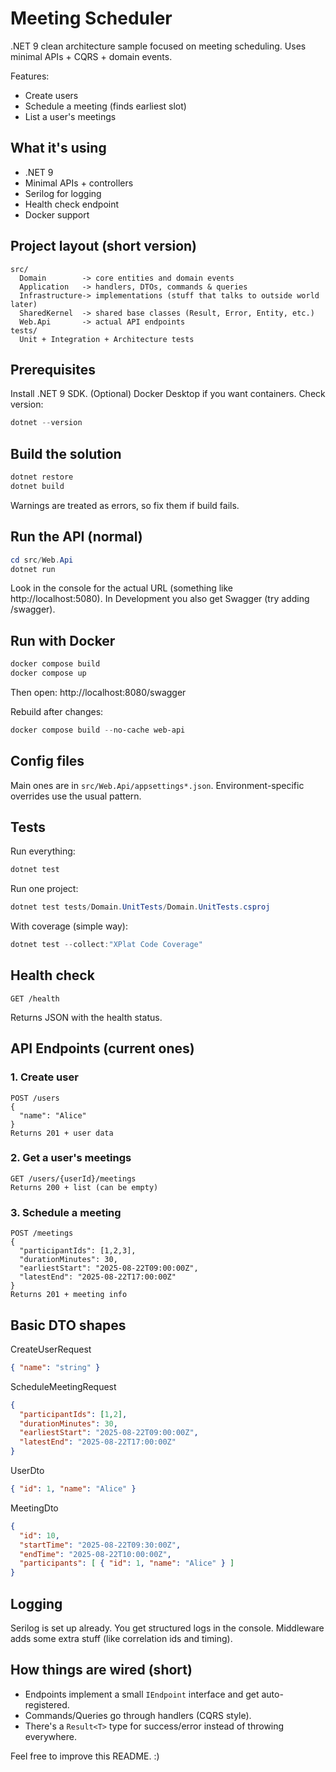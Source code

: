 # Meeting Scheduler

.NET 9 clean architecture sample focused on meeting scheduling. Uses minimal APIs + CQRS + domain events.

Features:
- Create users
- Schedule a meeting (finds earliest slot)
- List a user's meetings

## What it's using
- .NET 9
- Minimal APIs + controllers
- Serilog for logging
- Health check endpoint
- Docker support

## Project layout (short version)
```
src/
  Domain        -> core entities and domain events
  Application   -> handlers, DTOs, commands & queries
  Infrastructure-> implementations (stuff that talks to outside world later)
  SharedKernel  -> shared base classes (Result, Error, Entity, etc.)
  Web.Api       -> actual API endpoints
tests/
  Unit + Integration + Architecture tests
```

## Prerequisites
Install .NET 9 SDK. (Optional) Docker Desktop if you want containers.
Check version:
```powershell
dotnet --version
```

## Build the solution
```powershell
dotnet restore
dotnet build
```
Warnings are treated as errors, so fix them if build fails.

## Run the API (normal)
```powershell
cd src/Web.Api
dotnet run
```
Look in the console for the actual URL (something like http://localhost:5080). In Development you also get Swagger (try adding /swagger).

## Run with Docker
```powershell
docker compose build
docker compose up
```
Then open: http://localhost:8080/swagger

Rebuild after changes:
```powershell
docker compose build --no-cache web-api
```

## Config files
Main ones are in `src/Web.Api/appsettings*.json`. Environment-specific overrides use the usual pattern.

## Tests
Run everything:
```powershell
dotnet test
```
Run one project:
```powershell
dotnet test tests/Domain.UnitTests/Domain.UnitTests.csproj
```
With coverage (simple way):
```powershell
dotnet test --collect:"XPlat Code Coverage"
```

## Health check
```
GET /health
```
Returns JSON with the health status.

## API Endpoints (current ones)

### 1. Create user
```
POST /users
{
  "name": "Alice"
}
Returns 201 + user data
```

### 2. Get a user's meetings
```
GET /users/{userId}/meetings
Returns 200 + list (can be empty)
```

### 3. Schedule a meeting
```
POST /meetings
{
  "participantIds": [1,2,3],
  "durationMinutes": 30,
  "earliestStart": "2025-08-22T09:00:00Z",
  "latestEnd": "2025-08-22T17:00:00Z"
}
Returns 201 + meeting info
```

## Basic DTO shapes
CreateUserRequest
```json
{ "name": "string" }
```
ScheduleMeetingRequest
```json
{
  "participantIds": [1,2],
  "durationMinutes": 30,
  "earliestStart": "2025-08-22T09:00:00Z",
  "latestEnd": "2025-08-22T17:00:00Z"
}
```
UserDto
```json
{ "id": 1, "name": "Alice" }
```
MeetingDto
```json
{
  "id": 10,
  "startTime": "2025-08-22T09:30:00Z",
  "endTime": "2025-08-22T10:00:00Z",
  "participants": [ { "id": 1, "name": "Alice" } ]
}
```

## Logging
Serilog is set up already. You get structured logs in the console. Middleware adds some extra stuff (like correlation ids and timing).

## How things are wired (short)
- Endpoints implement a small `IEndpoint` interface and get auto-registered.
- Commands/Queries go through handlers (CQRS style).
- There's a `Result<T>` type for success/error instead of throwing everywhere.

Feel free to improve this README. :)
